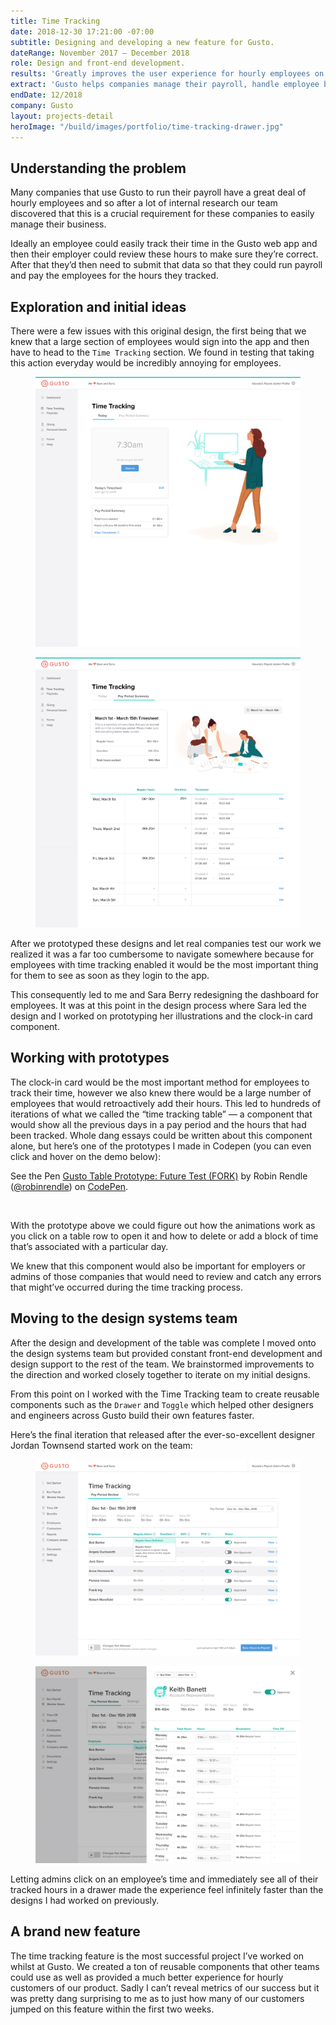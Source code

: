 ```yaml
---
title: Time Tracking
date: 2018-12-30 17:21:00 -07:00
subtitle: Designing and developing a new feature for Gusto.
dateRange: November 2017 – December 2018
role: Design and front-end development.
results: 'Greatly improves the user experience for hourly employees on Gusto’s platform.'
extract: 'Gusto helps companies manage their payroll, handle employee benefits, and now we’ve just released a brand new feature that lets companies track employee hours in an effortless and seamless way. With this feature employers on the Gusto platform have fewer tools and apps to manage things and can get a better overview of their business.'
endDate: 12/2018
company: Gusto
layout: projects-detail
heroImage: "/build/images/portfolio/time-tracking-drawer.jpg"
---
```


## Understanding the problem

Many companies that use Gusto to run their payroll have a great deal of hourly employees and so after a lot of internal research our team discovered that this is a crucial requirement for these companies to easily manage their business.

Ideally an employee could easily track their time in the Gusto web app and then their employer could review these hours to make sure they’re correct. After that they’d then need to submit that data so that they could run payroll and pay the employees for the hours they tracked.


## Exploration and initial ideas

There were a few issues with this original design, the first being that we knew that a large section of employees would sign into the app and then have to head to the `Time Tracking` section. We found in testing that taking this action everyday would be incredibly annoying for employees.

<div class='side-by-side m-wrapper--full'>
  <div class='side-by-side__child'>
    <figure>
      <img src="/build/images/portfolio/time-tracking-dashboard-draft.jpg" class="chrome-shadow"/>
    </figure>
  </div>
  <div class='side-by-side__child'>
    <figure>
      <img src="/build/images/portfolio/time-tracking-first-draft.jpg" class="chrome-shadow"/>
    </figure>
  </div>
</div>

After we prototyped these designs and let real companies test our work we realized it was a far too cumbersome to navigate somewhere because for employees with time tracking enabled it would be the most important thing for them to see as soon as they login to the app.

This consequently led to me and Sara Berry redesigning the dashboard for employees. It was at this point in the design process where Sara led the design and I worked on prototyping her illustrations and the clock-in card component.



## Working with prototypes

The clock-in card would be the most important method for employees to track their time, however we also knew there would be a large number of employees that would retroactively add their hours. This led to hundreds of iterations of what we called the “time tracking table” — a component that would show all the previous days in a pay period and the hours that had been tracked. Whole dang essays could be written about this component alone, but here’s one of the prototypes I made in Codepen (you can even click and hover on the demo below):

<div class="m-wrapper--full cell-b40">
  <p data-height="680" data-theme-id="20935" data-slug-hash="e3760a8df051d4714ab6f54bbf5ceab3" data-default-tab="result" data-user="robinrendle" data-pen-title="Gusto Table Prototype: Future Test (FORK)" class="codepen">See the Pen <a href="https://codepen.io/robinrendle/pen/e3760a8df051d4714ab6f54bbf5ceab3/">Gusto Table Prototype: Future Test (FORK)</a> by Robin Rendle (<a href="https://codepen.io/robinrendle">@robinrendle</a>) on <a href="https://codepen.io">CodePen</a>.</p>
  <script async src="https://static.codepen.io/assets/embed/ei.js"></script>
</div>

<br/>

With the prototype above we could figure out how the animations work as you click on a table row to open it and how to delete or add a block of time that’s associated with a particular day.

We knew that this component would also be important for employers or admins of those companies that would need to review and catch any errors that might’ve occurred during the time tracking process.


## Moving to the design systems team
After the design and development of the table was complete I moved onto the design systems team but provided constant front-end development and design support to the rest of the team. We brainstormed improvements to the direction and worked closely together to iterate on my initial designs.

From this point on I worked with the Time Tracking team to create reusable components such as the `Drawer` and `Toggle` which helped other designers and engineers across Gusto build their own features faster.

Here’s the final iteration that released after the ever-so-excellent designer Jordan Townsend started work on the team:

<div class='side-by-side m-wrapper--full'>
  <div class='side-by-side__child'>
    <figure>
      <img src="/build/images/portfolio/time-tracking-final.jpg" class="chrome-shadow"/>
    </figure>
  </div>
  <div class='side-by-side__child'>
    <figure>
      <img src="/build/images/portfolio/time-tracking-drawer.jpg" class="chrome-shadow"/>
    </figure>
  </div>
</div>

Letting admins click on an employee’s time and immediately see all of their tracked hours in a drawer made the experience feel infinitely faster than the designs I had worked on previously.


## A brand new feature
The time tracking feature is the most successful project I’ve worked on whilst at Gusto. We created a ton of reusable components that other teams could use as well as provided a much better experience for hourly customers of our product. Sadly I can’t reveal metrics of our success but it was pretty dang surprising to me as to just how many of our customers jumped on this feature within the first two weeks.
